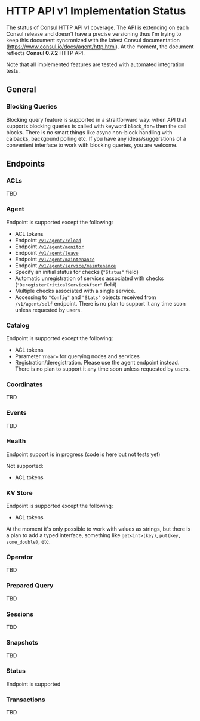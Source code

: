 # HTTP API v1 Implementation Status

The status of Consul HTTP API v1 coverage. The API is extending on each Consul release and doesn't have a precise versioning thus I'm trying to keep this document syncronized with the latest Consul documentation (https://www.consul.io/docs/agent/http.html). At the moment, the document reflects **Consul 0.7.2** HTTP API.

Note that all implemented features are tested with automated integration tests.

## General

### Blocking Queries

Blocking query feature is supported in a straitforward way: when API that supports blocking queries is called with keyword `block_for=` then the call blocks. There is no smart things like async non-block handling with calbacks, backgound polling etc. If you have any ideas/suggerstions of a convenient interface to work with blocking queries, you are welcome.

## Endpoints

### ACLs

TBD

### Agent

Endpoint is supported except the following:
- ACL tokens
- Endpoint [`/v1/agent/reload`](https://www.consul.io/docs/agent/http/agent.html#agent_reload)
- Endpoint [`/v1/agent/monitor`](https://www.consul.io/docs/agent/http/agent.html#agent_monitor)
- Endpoint [`/v1/agent/leave`](https://www.consul.io/docs/agent/http/agent.html#agent_leave)
- Endpoint [`/v1/agent/maintenance`](https://www.consul.io/docs/agent/http/agent.html#agent_maintenance)
- Endpoint [`/v1/agent/service/maintenance`](https://www.consul.io/docs/agent/http/agent.html#agent_service_maintenance)
- Specify an initial status for checks (`"Status"` field)
- Automatic unregistration of services associated with checks (`"DeregisterCriticalServiceAfter"` field)
- Multiple checks associated with a single service.
- Accessing to `"Config"` and `"Stats"` objects received from `/v1/agent/self` endpoint. There is no plan to support it any time soon unless requested by users.

### Catalog

Endpoint is supported except the following:
- ACL tokens
- Parameter `?near=` for querying nodes and services
- Registration/deregistration. Please use the agent endpoint instead. There is no plan to support it any time soon unless requested by users.

### Coordinates

TBD

### Events

TBD

### Health

Endpoint support is in progress (code is here but not tests yet)

Not supported:
- ACL tokens

### KV Store

Endpoint is supported except the following:
- ACL tokens

At the moment it's only possible to work with values as strings, but there is a plan to add a typed interface, something like `get<int>(key)`, `put(key, some_double)`, etc. 

### Operator

TBD

### Prepared Query

TBD

### Sessions

TBD

### Snapshots

TBD

### Status

Endpoint is supported

### Transactions

TBD
